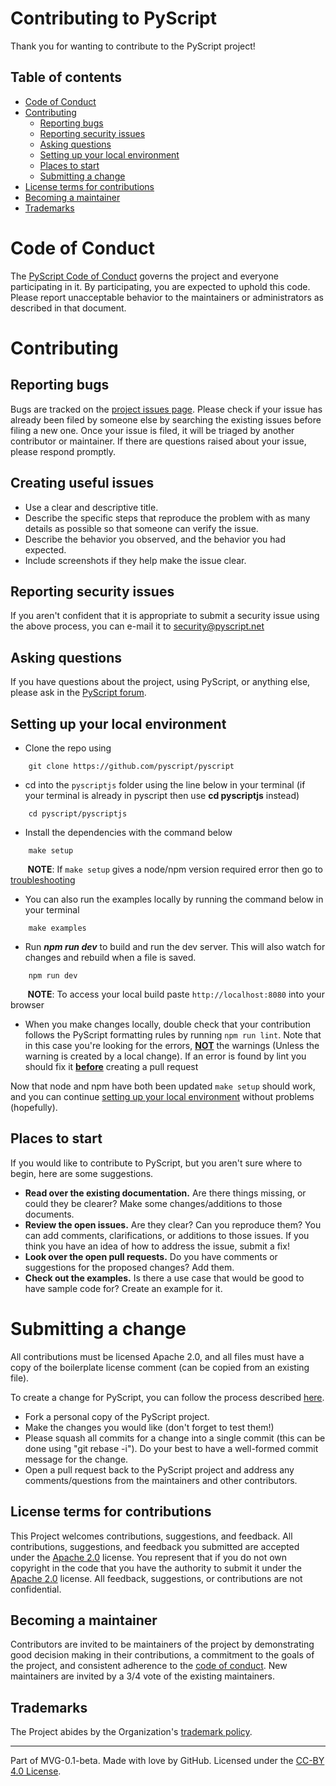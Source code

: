 # Contributing to PyScript

Thank you for wanting to contribute to the PyScript project!

## Table of contents

* [Code of Conduct](#code-of-conduct)
* [Contributing](#contributing)
    * [Reporting bugs](#reporting-bugs)
    * [Reporting security issues](#reporting-security-issues)
    * [Asking questions](#asking-questions)
    * [Setting up your local environment](#setting-up-your-local-environment)
    * [Places to start](#places-to-start)
    * [Submitting a change](#submitting-a-change)
* [License terms for contributions](#license-terms-for-contributions)
* [Becoming a maintainer](#becoming-a-maintainer)
* [Trademarks](#trademarks)

# Code of Conduct

The [PyScript Code of Conduct](https://github.com/pyscript/governance/blob/main/CODE-OF-CONDUCT.md) governs the project and everyone participating in it. By participating, you are expected to uphold this code. Please report unacceptable behavior to the maintainers or administrators as described in that document.

# Contributing

## Reporting bugs

Bugs are tracked on the [project issues page](https://github.com/pyscript/pyscript/issues). Please check if your issue has already been filed by someone else by searching the existing issues before filing a new one. Once your issue is filed, it will be triaged by another contributor or maintainer. If there are questions raised about your issue, please respond promptly.

## Creating useful issues

* Use a clear and descriptive title.
* Describe the specific steps that reproduce the problem with as many details as possible so that someone can verify the issue.
* Describe the behavior you observed, and the behavior you had expected.
* Include screenshots if they help make the issue clear.

## Reporting security issues

If you aren't confident that it is appropriate to submit a security issue using the above process, you can e-mail it to security@pyscript.net

## Asking questions

If you have questions about the project, using PyScript, or anything else, please ask in the [PyScript forum](https://community.anaconda.cloud/c/tech-topics/pyscript).

## Setting up your local environment

* Clone the repo using
```
    git clone https://github.com/pyscript/pyscript
```
* cd into the `pyscriptjs` folder using the line below in your terminal (if your terminal is already in pyscript then use **cd pyscriptjs** instead)
```
    cd pyscript/pyscriptjs
```
* Install the dependencies with the command below

```
    make setup
```
&nbsp;&nbsp;&nbsp;&nbsp;&nbsp;&nbsp; **NOTE**: If `make setup` gives a node/npm version required  error then go to [troubleshooting](https://github.com/pyscript/pyscript/blob/main/TROUBLESHOOTING.md)

* You can also run the examples locally by running the command below in your terminal
```
    make examples
```
* Run ***npm run dev*** to build and run the dev server. This will also watch for changes and rebuild when a file is saved.
```
    npm run dev
```
&nbsp;&nbsp;&nbsp;&nbsp;&nbsp;&nbsp; **NOTE**: To access your local build paste `http://localhost:8080` into your browser

* When you make changes locally, double check that your contribution follows the PyScript formatting rules by running `npm run lint`. Note that in this case you're looking for the errors, <u>**NOT**</u> the warnings (Unless the warning is created by a local change). If an error is found by lint you should fix it <u>**before**</u> creating a pull request


Now that node and npm have both been updated `make setup` should work, and you can continue [setting up your local environment](#setting-up-your-local-environment) without problems (hopefully).

## Places to start

If you would like to contribute to PyScript, but you aren't sure where to begin, here are some suggestions.

* **Read over the existing documentation.** Are there things missing, or could they be clearer? Make some changes/additions to those documents.
* **Review the open issues.** Are they clear? Can you reproduce them? You can add comments, clarifications, or additions to those issues. If you think you have an idea of how to address the issue, submit a fix!
* **Look over the open pull requests.** Do you have comments or suggestions for the proposed changes? Add them.
* **Check out the examples.** Is there a use case that would be good to have sample code for? Create an example for it.

# Submitting a change

All contributions must be licensed Apache 2.0, and all files must have a copy of the boilerplate license comment (can be copied from an existing file).

To create a change for PyScript, you can follow the process described [here](https://docs.github.com/en/get-started/quickstart/contributing-to-projects).

* Fork a personal copy of the PyScript project.
* Make the changes you would like (don't forget to test them!)
* Please squash all commits for a change into a single commit (this can be done using "git rebase -i"). Do your best to have a well-formed commit message for the change.
* Open a pull request back to the PyScript project and address any comments/questions from the maintainers and other contributors.

## License terms for contributions

This Project welcomes contributions, suggestions, and feedback. All contributions, suggestions, and feedback you submitted are accepted under the [Apache 2.0](./LICENSE) license. You represent that if you do not own copyright in the code that you have the authority to submit it under the [Apache 2.0](./LICENSE) license. All feedback, suggestions, or contributions are not confidential.


## Becoming a maintainer

Contributors are invited to be maintainers of the project by demonstrating good decision making in their contributions, a commitment to the goals of the project, and consistent adherence to the [code of conduct](https://github.com/pyscript/governance/blob/main/CODE-OF-CONDUCT.md). New maintainers are invited by a 3/4 vote of the existing maintainers.

## Trademarks

The Project abides by the Organization's [trademark policy](https://github.com/pyscript/governance/blob/main/TRADEMARKS.md).

---
Part of MVG-0.1-beta.
Made with love by GitHub. Licensed under the [CC-BY 4.0 License](https://creativecommons.org/licenses/by-sa/4.0/).
